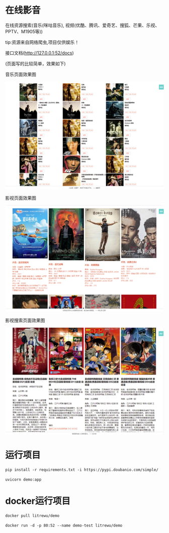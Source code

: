 # 在线影音

在线资源搜索(音乐(咪咕音乐), 视频(优酷、腾讯、爱奇艺、搜狐、芒果、乐视、PPTV、M1905等))

tip:资源来自网络爬虫,项目仅供娱乐！

接口文档(http://127.0.0.1:52/docs)

(页面写的比较简单，效果如下)

音乐页面效果图

![Image text](https://github.com/Litre-WU/demo/blob/master/static/images/%E6%95%88%E6%9E%9C%E5%9B%BE3.png)

影视页面效果图

![Image text](https://github.com/Litre-WU/demo/blob/master/static/images/%E6%95%88%E6%9E%9C%E5%9B%BE.png)

影视搜索页面效果图

![Image text](https://github.com/Litre-WU/demo/blob/master/static/images/%E6%95%88%E6%9E%9C%E5%9B%BE2.png)

# 运行项目

`pip install -r requirements.txt -i https://pypi.doubanio.com/simple/`

`uvicorn demo:app`

# docker运行项目

`docker pull litrewu/demo`

`docker run -d -p 80:52 --name demo-test litrewu/demo`
